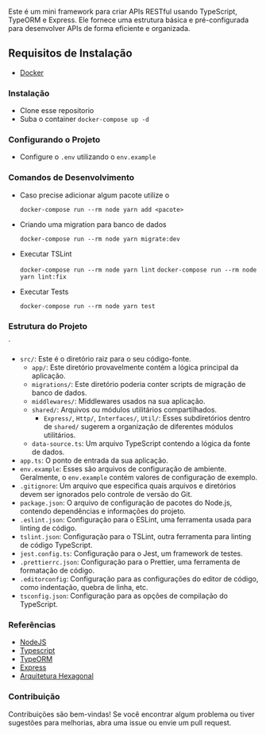 Este é um mini framework para criar APIs RESTful usando TypeScript, TypeORM e Express. Ele fornece uma estrutura básica e pré-configurada para desenvolver APIs de forma eficiente e organizada.

## Requisitos de Instalação

-   [Docker](https://www.docker.com/)

### Instalação

-   Clone esse repositorio
-   Suba o container `docker-compose up -d`

### Configurando o Projeto

-   Configure o `.env` utilizando o `env.example`

### Comandos de Desenvolvimento

-   Caso precise adicionar algum pacote utilize o
    
    `docker-compose run --rm node yarn add <pacote>`

-   Criando uma migration para banco de dados

    `docker-compose run --rm node yarn migrate:dev`

-   Executar TSLint

    `docker-compose run --rm node yarn lint`
    `docker-compose run --rm node yarn lint:fix`

-   Executar Tests

    `docker-compose run --rm node yarn test`

### Estrutura do Projeto
`
- `src/`: Este é o diretório raiz para o seu código-fonte.
  - `app/`: Este diretório provavelmente contém a lógica principal da aplicação.
  - `migrations/`: Este diretório poderia conter scripts de migração de banco de dados.
  - `middlewares/`: Middlewares usados na sua aplicação.
  - `shared/`: Arquivos ou módulos utilitários compartilhados.
    - `Express/`, `Http/`, `Interfaces/`, `Util/`: Esses subdiretórios dentro de `shared/` sugerem a organização de diferentes módulos utilitários.
  - `data-source.ts`: Um arquivo TypeScript contendo a lógica da fonte de dados.
- `app.ts`: O ponto de entrada da sua aplicação.
- `env.example`: Esses são arquivos de configuração de ambiente. Geralmente, o `env.example` contém valores de configuração de exemplo.
- `.gitignore`: Um arquivo que especifica quais arquivos e diretórios devem ser ignorados pelo controle de versão do Git.
- `package.json`: O arquivo de configuração de pacotes do Node.js, contendo dependências e informações do projeto.
- `.eslint.json`: Configuração para o ESLint, uma ferramenta usada para linting de código.
- `tslint.json`: Configuração para o TSLint, outra ferramenta para linting de código TypeScript.
- `jest.config.ts`: Configuração para o Jest, um framework de testes.
- `.prettierrc.json`: Configuração para o Prettier, uma ferramenta de formatação de código.
- `.editorconfig`: Configuração para as configurações do editor de código, como indentação, quebra de linha, etc.
- `tsconfig.json`: Configuração para as opções de compilação do TypeScript.

### Referências

-   [NodeJS](https://nodejs.org/en/)
-   [Typescript](https://www.typescriptlang.org/)
-   [TypeORM](https://typeorm.io/)
-   [Express](https://expressjs.com/pt-br/)
-   [Arquitetura Hexagonal](https://engsoftmoderna.info/artigos/arquitetura-hexagonal.html)

### Contribuição

Contribuições são bem-vindas! Se você encontrar algum problema ou tiver sugestões para melhorias, abra uma issue ou envie um pull request.
